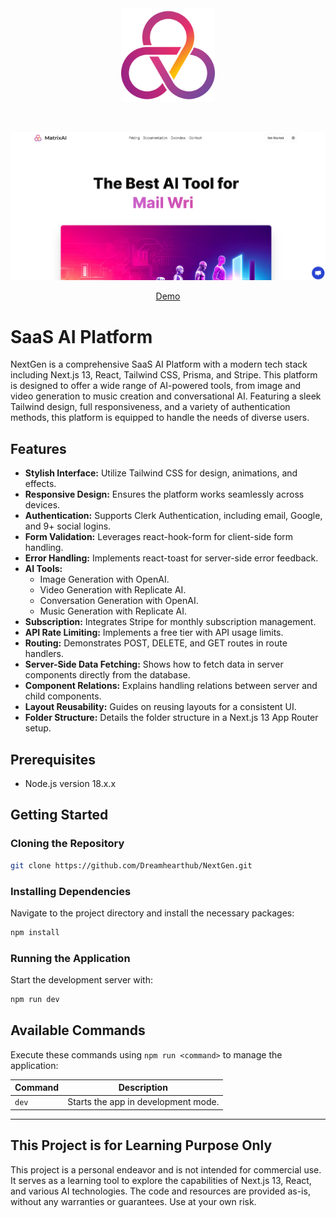 
<div align="center" id="top" className="mb-10">
<img src="./app/favicon.ico" alt="icon" width="150" height="150" />

&#xa0;

  <img src="./public/preview.png" alt="preview" />

<a href="https://jj-matrix-ai.vercel.app/">Demo</a>

</div>

# SaaS AI Platform

NextGen is a comprehensive SaaS AI Platform with a modern tech stack including Next.js 13, React, Tailwind CSS, Prisma, and Stripe. This platform is designed to offer a wide range of AI-powered tools, from image and video generation to music creation and conversational AI. Featuring a sleek Tailwind design, full responsiveness, and a variety of authentication methods, this platform is equipped to handle the needs of diverse users.

## Features

- **Stylish Interface:** Utilize Tailwind CSS for design, animations, and effects.
- **Responsive Design:** Ensures the platform works seamlessly across devices.
- **Authentication:** Supports Clerk Authentication, including email, Google, and 9+ social logins.
- **Form Validation:** Leverages react-hook-form for client-side form handling.
- **Error Handling:** Implements react-toast for server-side error feedback.
- **AI Tools:**
  - Image Generation with OpenAI.
  - Video Generation with Replicate AI.
  - Conversation Generation with OpenAI.
  - Music Generation with Replicate AI.
- **Subscription:** Integrates Stripe for monthly subscription management.
- **API Rate Limiting:** Implements a free tier with API usage limits.
- **Routing:** Demonstrates POST, DELETE, and GET routes in route handlers.
- **Server-Side Data Fetching:** Shows how to fetch data in server components directly from the database.
- **Component Relations:** Explains handling relations between server and child components.
- **Layout Reusability:** Guides on reusing layouts for a consistent UI.
- **Folder Structure:** Details the folder structure in a Next.js 13 App Router setup.

## Prerequisites

- Node.js version 18.x.x

## Getting Started

### Cloning the Repository

```bash
git clone https://github.com/Dreamhearthub/NextGen.git
```

### Installing Dependencies

Navigate to the project directory and install the necessary packages:

```bash
npm install
```

### Running the Application

Start the development server with:

```bash
npm run dev
```

## Available Commands

Execute these commands using `npm run <command>` to manage the application:

| Command | Description                                |
|---------|--------------------------------------------|
| `dev`   | Starts the app in development mode.        |

---


## This Project is for Learning Purpose Only
This project is a personal endeavor and is not intended for commercial use. It serves as a learning tool to explore the capabilities of Next.js 13, React, and various AI technologies. The code and resources are provided as-is, without any warranties or guarantees. Use at your own risk.
